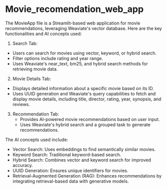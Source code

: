 # Movie_recomendation_web_app

The MovieApp file is a Streamlit-based web application for movie recommendations, leveraging Weaviate's vector database. Here are the key functionalities and AI concepts used:

1. Search Tab:
  - Users can search for movies using vector, keyword, or hybrid search.
  - Filter options include rating and year range.
  - Uses Weaviate's near_text, bm25, and hybrid search methods for retrieving movie data.

2. Movie Details Tab:
  - Displays detailed information about a specific movie based on its ID.
  - Uses UUID generation and Weaviate's query capabilities to fetch and display movie details, including title, director, rating, year, synopsis, and reviews.

3. Recommendation Tab:
   - Provides AI-powered movie recommendations based on user input.
   - Uses Weaviate's hybrid search and a grouped task to generate recommendations.

The AI concepts used include:

 - Vector Search: Uses embeddings to find semantically similar movies.
 - Keyword Search: Traditional keyword-based search.
 - Hybrid Search: Combines vector and keyword search for improved accuracy.
 - UUID Generation: Ensures unique identifiers for movies.
 - Retrieval-Augmented Generation (RAG): Enhances recommendations by integrating retrieval-based data with generative models.




